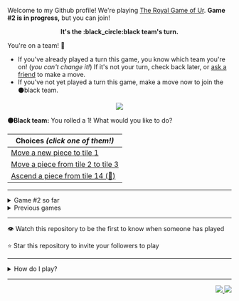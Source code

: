 Welcome to my Github profile!
We're playing
[The Royal Game of Ur](https://en.wikipedia.org/wiki/Royal_Game_of_Ur).
**Game #2 is in progress,** but you can join!

<p align="center">
  <b>It's the
  :black_circle:black
  team's turn.</b>
</p>

You're on a team! :wave:

* If you've already played a turn this game, you know which team you're on!
(_you can't change it!_)
If it's not your turn, check back later, or
[ask a friend](https://twitter.com/share?text=I'm+playing+The+Royal+Game+of+Ur+on+a+GitHub+profile.+Take+your+turn+at+https://github.com/rossjrw/rossjrw+%23RoyalGameOfUr+%23github)
to make a move.
* If you've not yet played a turn this game, make a move now to join the
:black_circle:black
team.

<p align="center"><img src="https://raw.githubusercontent.com/rossjrw/ur/play/games/current/board.387.svg"></p>

  **:black_circle:Black team:**
  You rolled a 1!
What would you like to do?

| Choices *(click one of them!)* |
| --- |
  | [Move a new piece to tile 1    ](https://github.com/rossjrw/rossjrw/issues/new?title=ur-move-1%400-0&amp;body=Press+Submit%21+You+don%27t+need+to+edit+this+text+or+do+anything+else.%0D%0A%0D%0ABe+aware+that+your+move+can+take+a+minute+or+two+to+process.) |
  | [Move a piece from tile 2 to tile 3    ](https://github.com/rossjrw/rossjrw/issues/new?title=ur-move-1%402-0&amp;body=Press+Submit%21+You+don%27t+need+to+edit+this+text+or+do+anything+else.%0D%0A%0D%0ABe+aware+that+your+move+can+take+a+minute+or+two+to+process.) |
  | [Ascend a piece from tile 14    (:rocket:) ](https://github.com/rossjrw/rossjrw/issues/new?title=ur-move-1%4014-0&amp;body=Press+Submit%21+You+don%27t+need+to+edit+this+text+or+do+anything+else.%0D%0A%0D%0ABe+aware+that+your+move+can+take+a+minute+or+two+to+process.) |

-----

<details><summary>Game #2 so far</summary>

## Who's on each team?

<table>
    <thead>
      <tr><th colspan=2>Players in this game</th></tr>
    </thead>
    <tbody>
      <tr>
        <td align="right"><b>Black team</b> :black_circle:</td>
        <td>:white_circle: <b> White team</b></td>
      </tr>
      <tr align="center">
        <td><b><a href="https://github.com/shpatrickguo">@shpatrickguo</a></b> (20)<br><b><a href="https://github.com/rossjrw">@rossjrw</a></b> (12)<br><b><a href="https://github.com/bejoistic">@bejoistic</a></b> (4)<br><b><a href="https://github.com/BaptisteMartinet">@BaptisteMartinet</a></b> (4)<br><b><a href="https://github.com/KhanShaheb34">@KhanShaheb34</a></b> (2)<br><b><a href="https://github.com/lukew3">@lukew3</a></b> (1)<br><b><a href="https://github.com/maximilianschmelzer">@maximilianschmelzer</a></b> (1)<br><b><a href="https://github.com/mblemberg">@mblemberg</a></b> (1)<br><b><a href="https://github.com/shaplykon">@shaplykon</a></b> (1)<br><b><a href="https://github.com/jtrent238">@jtrent238</a></b> (1)<br><b><a href="https://github.com/HeinKhantZaw">@HeinKhantZaw</a></b> (1)<br><b><a href="https://github.com/quantumporium">@quantumporium</a></b> (1)<br><b><a href="https://github.com/kristianrose">@kristianrose</a></b> (1)<br><b><a href="https://github.com/pedromlsreis">@pedromlsreis</a></b> (1)<br><b><a href="https://github.com/ammongit">@ammongit</a></b> (1)</td>
        <td><b><a href="https://github.com/1ethanhansen">@1ethanhansen</a></b> (46)<br><b><a href="https://github.com/IRHM">@IRHM</a></b> (1)<br><b><a href="https://github.com/Baptiste-Martinet">@Baptiste-Martinet</a></b> (1)<br><b><a href="https://github.com/Scan0r">@Scan0r</a></b> (1)<br><b><a href="https://github.com/sampreets3">@sampreets3</a></b> (1)<br><b><a href="https://github.com/racheloveyou">@racheloveyou</a></b> (1)<br><b><a href="https://github.com/HAUDRAUFHAUN">@HAUDRAUFHAUN</a></b> (1)</td>
      </tr>
    </tbody>
  </table>

## What's happened so far?

| Time | Turn | Event | Issue | Board |
| :---: | :---: | :--- | :---: | :---: |
  | 4th Dec 2020 16:40 | **0** | :white_circle: **[@1ethanhansen](https://github.com/1ethanhansen)** started a new game | [#270](https://github.com/rossjrw/rossjrw/issues/270) | [link](https://raw.githubusercontent.com/rossjrw/rossjrw/3053a47c0e6594cd8395007bb8c73615d1f6045c/games/current/board.270.svg) |
  | 4th Dec 2020 16:41 | **1** | :white_circle: **[@1ethanhansen](https://github.com/1ethanhansen)** moved a white piece onto the board to position 2    | [#271](https://github.com/rossjrw/rossjrw/issues/271) | [link](https://raw.githubusercontent.com/rossjrw/rossjrw/0c75bbcd05af6eff999befba8ee62e8ef8b4a12d/games/current/board.271.svg) |
  | 4th Dec 2020 17:10 | **2** | :black_circle: **[@bejoistic](https://github.com/bejoistic)** moved a black piece onto the board to position 2    | [#272](https://github.com/rossjrw/rossjrw/issues/272) | [link](https://raw.githubusercontent.com/rossjrw/rossjrw/206286cf466ef4022044b68cd05c0d237726f82a/games/current/board.272.svg) |
  | 4th Dec 2020 18:05 | **3** | :white_circle: **[@1ethanhansen](https://github.com/1ethanhansen)** moved a white piece onto the board to position 1    | [#273](https://github.com/rossjrw/rossjrw/issues/273) | [link](https://raw.githubusercontent.com/rossjrw/rossjrw/278ed5038c299f889804029b35efd72014e3a5eb/games/current/board.273.svg) |
  | 5th Dec 2020 00:25 | **4** | :black_circle: **[@rossjrw](https://github.com/rossjrw)** moved a black piece onto the board to position 3    | [#280](https://github.com/rossjrw/rossjrw/issues/280) | [link](https://raw.githubusercontent.com/rossjrw/rossjrw/ad7c8f7e3e8e03c628177fff51a45617e0d90044/games/current/board.280.svg) |
  | 5th Dec 2020 08:42 | **5** | :white_circle: **[@1ethanhansen](https://github.com/1ethanhansen)** moved a white piece from position 2 to position 3    | [#281](https://github.com/rossjrw/rossjrw/issues/281) | [link](https://raw.githubusercontent.com/rossjrw/rossjrw/daadc30e49be00b38cf81278a2ecb1073ec806d7/games/current/board.281.svg) |
  | 5th Dec 2020 11:39 | **6** | :black_circle: **[@KhanShaheb34](https://github.com/KhanShaheb34)** moved a black piece from position 2 to position 4  — claimed a rosette :rosette:  | [#282](https://github.com/rossjrw/rossjrw/issues/282) | [link](https://raw.githubusercontent.com/rossjrw/rossjrw/292d49ef61a09186854fa4ad16c8c0fe16ccd781/games/current/board.282.svg) |
  | 5th Dec 2020 11:41 | **7** | :black_circle: **[@KhanShaheb34](https://github.com/KhanShaheb34)** moved a black piece onto the board to position 1    | [#283](https://github.com/rossjrw/rossjrw/issues/283) | [link](https://raw.githubusercontent.com/rossjrw/rossjrw/ebb79274bc099b21635d1539b75730bac10ff7f1/games/current/board.283.svg) |
  | 5th Dec 2020 22:37 | **8** | :white_circle: **[@IRHM](https://github.com/IRHM)** moved a white piece onto the board to position 2    | [#284](https://github.com/rossjrw/rossjrw/issues/284) | [link](https://raw.githubusercontent.com/rossjrw/rossjrw/54d70ced309619b8c45c369dcfb9527a568b8664/games/current/board.284.svg) |
  | 6th Dec 2020 21:05 | **9** | :black_circle: **[@rossjrw](https://github.com/rossjrw)** moved a black piece from position 4 to position 8  — claimed a rosette :rosette:  | [#285](https://github.com/rossjrw/rossjrw/issues/285) | [link](https://raw.githubusercontent.com/rossjrw/rossjrw/2ff09875dcab436be0a4ec67435f548d292214df/games/current/board.285.svg) |
  | 6th Dec 2020 21:06 | **10** | :black_circle: **[@rossjrw](https://github.com/rossjrw)** moved a black piece from position 1 to position 4  — claimed a rosette :rosette:  | [#286](https://github.com/rossjrw/rossjrw/issues/286) | [link](https://raw.githubusercontent.com/rossjrw/rossjrw/d77c18f12449c838fb9c91678410c1eaab4a77a2/games/current/board.286.svg) |
  | 6th Dec 2020 21:06 | **11** | :black_circle: **[@rossjrw](https://github.com/rossjrw)** moved a black piece onto the board to position 2    | [#287](https://github.com/rossjrw/rossjrw/issues/287) | [link](https://raw.githubusercontent.com/rossjrw/rossjrw/be32ef1f1cfc61b6bb657278ae71fdadf09b07bf/games/current/board.287.svg) |
  | 6th Dec 2020 21:08 | **12** | :white_circle: **[@1ethanhansen](https://github.com/1ethanhansen)** moved a white piece from position 2 to position 4  — claimed a rosette :rosette:  | [#288](https://github.com/rossjrw/rossjrw/issues/288) | [link](https://raw.githubusercontent.com/rossjrw/rossjrw/b30861b3c7e1bc06c1b3037f0c316bc9ccfa91e6/games/current/board.288.svg) |
  | 6th Dec 2020 21:10 | **13** | :white_circle: **[@1ethanhansen](https://github.com/1ethanhansen)** moved a white piece from position 4 to position 9    | [#289](https://github.com/rossjrw/rossjrw/issues/289) | [link](https://raw.githubusercontent.com/rossjrw/rossjrw/e085b921ad1c17fbd4a5dc3ee4ed5b2c51895b5e/games/current/board.289.svg) |
  | 10th Dec 2020 21:46 | **14** | :black_circle: **[@lukew3](https://github.com/lukew3)** moved a black piece from position 3 to position 6    | [#290](https://github.com/rossjrw/rossjrw/issues/290) | [link](https://raw.githubusercontent.com/rossjrw/rossjrw/3f9d4bc6ab813ef829e9aff7b384f9215f8467fe/games/current/board.290.svg) |
  | 10th Dec 2020 21:48 | **15** | :white_circle: **[@1ethanhansen](https://github.com/1ethanhansen)** moved a white piece from position 9 to position 11    | [#291](https://github.com/rossjrw/rossjrw/issues/291) | [link](https://raw.githubusercontent.com/rossjrw/rossjrw/8dc1d83cc961ea81612a43c25ff7a38ad48adf81/games/current/board.291.svg) |
  | 11th Dec 2020 10:15 | **16** | :black_circle: **[@maximilianschmelzer](https://github.com/maximilianschmelzer)** moved a black piece from position 8 to position 10    | [#292](https://github.com/rossjrw/rossjrw/issues/292) | [link](https://raw.githubusercontent.com/rossjrw/rossjrw/bff6a5044be6a6980ae36bd3da87b2fe24c255f3/games/current/board.292.svg) |
  | 11th Dec 2020 16:37 | **17** | :white_circle: **[@1ethanhansen](https://github.com/1ethanhansen)** moved a white piece from position 3 to position 4  — claimed a rosette :rosette:  | [#293](https://github.com/rossjrw/rossjrw/issues/293) | [link](https://raw.githubusercontent.com/rossjrw/rossjrw/823d1abe9eb191553f45aade24fa52f3ead27c38/games/current/board.293.svg) |
  | 11th Dec 2020 16:38 | **18** | :white_circle: **[@1ethanhansen](https://github.com/1ethanhansen)** moved a white piece from position 11 to position 14  — claimed a rosette :rosette:  | [#294](https://github.com/rossjrw/rossjrw/issues/294) | [link](https://raw.githubusercontent.com/rossjrw/rossjrw/7d0b1f831d4c0f77515b6cb122923b7a81456449/games/current/board.294.svg) |
  | 11th Dec 2020 16:39 | **19** | :white_circle: **[@1ethanhansen](https://github.com/1ethanhansen)** moved a white piece from position 4 to position 7    | [#295](https://github.com/rossjrw/rossjrw/issues/295) | [link](https://raw.githubusercontent.com/rossjrw/rossjrw/3fe691a88b9aaf65c4532929803293c718fde1d9/games/current/board.295.svg) |
  | 12th Dec 2020 21:09 | **20** | :black_circle: **[@rossjrw](https://github.com/rossjrw)** moved a black piece from position 6 to position 8  — claimed a rosette :rosette:  | [#296](https://github.com/rossjrw/rossjrw/issues/296) | [link](https://raw.githubusercontent.com/rossjrw/rossjrw/e401c764be86d58bfc168f4a386c6cf802e123cc/games/current/board.296.svg) |
  | 12th Dec 2020 21:09 | **21** | :black_circle: **[@rossjrw](https://github.com/rossjrw)** moved a black piece from position 10 to position 12    | [#297](https://github.com/rossjrw/rossjrw/issues/297) | [link](https://raw.githubusercontent.com/rossjrw/rossjrw/fe410bd85e05097d79bc3e4545e269df09eff706/games/current/board.297.svg) |
  | 12th Dec 2020 23:55 | **22** | :white_circle: **[@1ethanhansen](https://github.com/1ethanhansen)** moved a white piece from position 7 to position 9    | [#298](https://github.com/rossjrw/rossjrw/issues/298) | [link](https://raw.githubusercontent.com/rossjrw/rossjrw/2bd88bf26ddf9662cd886226df1ee940ac83e1fc/games/current/board.298.svg) |
  | 13th Dec 2020 05:52 | **23** | :black_circle: **[@mblemberg](https://github.com/mblemberg)** moved a black piece from position 12 to position 14  — claimed a rosette :rosette:  | [#299](https://github.com/rossjrw/rossjrw/issues/299) | [link](https://raw.githubusercontent.com/rossjrw/rossjrw/207f76427e569611dea0734effb34fb07319a0d3/games/current/board.299.svg) |
  | 15th Dec 2020 16:23 | **24** | :black_circle: **[@shaplykon](https://github.com/shaplykon)** moved a black piece onto the board to position 3    | [#300](https://github.com/rossjrw/rossjrw/issues/300) | [link](https://raw.githubusercontent.com/rossjrw/rossjrw/9b31b60b2096e7941d4c46c23861f526eb114260/games/current/board.300.svg) |
  | 15th Dec 2020 16:35 | **25** | :white_circle: **[@1ethanhansen](https://github.com/1ethanhansen)** moved a white piece from position 9 to position 11    | [#301](https://github.com/rossjrw/rossjrw/issues/301) | [link](https://raw.githubusercontent.com/rossjrw/rossjrw/2d53c800cf3ae91999cc733da9be92056afd7729/games/current/board.301.svg) |
  | 16th Dec 2020 10:27 | **26** | :black_circle: **[@rossjrw](https://github.com/rossjrw)** moved a black piece from position 8 to position 9    | [#302](https://github.com/rossjrw/rossjrw/issues/302) | [link](https://raw.githubusercontent.com/rossjrw/rossjrw/68e6070ca51fe8d292fde75a664ff7fdf0bf2afb/games/current/board.302.svg) |
  | 16th Dec 2020 16:44 | **27** | :white_circle: **[@1ethanhansen](https://github.com/1ethanhansen)** moved a white piece from position 11 to position 13    | [#303](https://github.com/rossjrw/rossjrw/issues/303) | [link](https://raw.githubusercontent.com/rossjrw/rossjrw/297d62bc5a928f1282a250abc7d2fe27c0bd61e8/games/current/board.303.svg) |
  | 19th Dec 2020 01:53 | **28** | :black_circle: **[@jtrent238](https://github.com/jtrent238)** moved a black piece onto the board to position 1    | [#304](https://github.com/rossjrw/rossjrw/issues/304) | [link](https://raw.githubusercontent.com/rossjrw/rossjrw/764ba69ca3f0a07e415f36d814a6d52a7d694e3e/games/current/board.304.svg) |
  | 19th Dec 2020 02:24 | **29** | :white_circle: **[@1ethanhansen](https://github.com/1ethanhansen)** ascended a white piece from position 14 :rocket:    | [#305](https://github.com/rossjrw/rossjrw/issues/305) | [link](https://raw.githubusercontent.com/rossjrw/rossjrw/3604e4af9e4962c16d621ce2612c4ef7116c7fc9/games/current/board.305.svg) |
  | 19th Dec 2020 11:44 | **30** | :black_circle: **[@HeinKhantZaw](https://github.com/HeinKhantZaw)** moved a black piece from position 4 to position 5    | [#306](https://github.com/rossjrw/rossjrw/issues/306) | [link](https://raw.githubusercontent.com/rossjrw/rossjrw/1c0ee46451ae0a1d7a26f50ce415c488c760e753/games/current/board.306.svg) |
  | 20th Dec 2020 02:30 | **31** | :white_circle: **[@1ethanhansen](https://github.com/1ethanhansen)** moved a white piece from position 1 to position 4  — claimed a rosette :rosette:  | [#310](https://github.com/rossjrw/rossjrw/issues/310) | [link](https://raw.githubusercontent.com/rossjrw/rossjrw/65741ccc7bef535f9dae3ce1726cf250fa92e958/games/current/board.310.svg) |
  | 20th Dec 2020 02:32 | **32** | :white_circle: **[@1ethanhansen](https://github.com/1ethanhansen)** moved a white piece from position 4 to position 7    | [#311](https://github.com/rossjrw/rossjrw/issues/311) | [link](https://raw.githubusercontent.com/rossjrw/rossjrw/6dcf970993e1e66c08fa6cec2b6de773048dfe04/games/current/board.311.svg) |
  | 20th Dec 2020 06:20 | **33** | :black_circle: **[@shpatrickguo](https://github.com/shpatrickguo)** moved a black piece from position 1 to position 4  — claimed a rosette :rosette:  | [#312](https://github.com/rossjrw/rossjrw/issues/312) | [link](https://raw.githubusercontent.com/rossjrw/rossjrw/9dbf33253cccf795237cf9e48a9c9d66029ba817/games/current/board.312.svg) |
  | 21st Dec 2020 02:40 | **34** | :black_circle: **[@shpatrickguo](https://github.com/shpatrickguo)** moved a black piece from position 4 to position 7 — captured a white piece :crossed_swords:   | [#313](https://github.com/rossjrw/rossjrw/issues/313) | [link](https://raw.githubusercontent.com/rossjrw/rossjrw/be8bb59da0cbf5bf7efeaa0a703a50840c47614a/games/current/board.313.svg) |
  | 21st Dec 2020 02:50 | **35** | :white_circle: **[@1ethanhansen](https://github.com/1ethanhansen)** moved a white piece onto the board to position 1    | [#314](https://github.com/rossjrw/rossjrw/issues/314) | [link](https://raw.githubusercontent.com/rossjrw/rossjrw/86bc97c49e2824adba9b665b3187101fb6a06614/games/current/board.314.svg) |
  | 21st Dec 2020 17:14 | **36** | :black_circle: **[@quantumporium](https://github.com/quantumporium)** moved a black piece from position 2 to position 4  — claimed a rosette :rosette:  | [#315](https://github.com/rossjrw/rossjrw/issues/315) | [link](https://raw.githubusercontent.com/rossjrw/rossjrw/6cf7dfbb5b9a96211ce4c32bf23b3ae7868e0fb4/games/current/board.315.svg) |
  | 21st Dec 2020 18:21 | **37** | :black_circle: **[@shpatrickguo](https://github.com/shpatrickguo)** moved a black piece from position 5 to position 8  — claimed a rosette :rosette:  | [#316](https://github.com/rossjrw/rossjrw/issues/316) | [link](https://raw.githubusercontent.com/rossjrw/rossjrw/39a2f86c04d12ddb8a6f8233d1cda3374d8f22dd/games/current/board.316.svg) |
  | 22nd Dec 2020 02:47 | **38** | :black_circle: **[@shpatrickguo](https://github.com/shpatrickguo)** moved a black piece from position 9 to position 12    | [#317](https://github.com/rossjrw/rossjrw/issues/317) | [link](https://raw.githubusercontent.com/rossjrw/rossjrw/01013e71140862491b7551e39129e35b6144235b/games/current/board.317.svg) |
  | 23rd Dec 2020 01:06 | **39** | :white_circle: **[@1ethanhansen](https://github.com/1ethanhansen)** moved a white piece from position 1 to position 3    | [#318](https://github.com/rossjrw/rossjrw/issues/318) | [link](https://raw.githubusercontent.com/rossjrw/rossjrw/fccea7e62b03e07b4a349e959bdee40752f51bfc/games/current/board.318.svg) |
  | 23rd Dec 2020 01:31 | **40** | :black_circle: **[@shpatrickguo](https://github.com/shpatrickguo)** ascended a black piece from position 14 :rocket:    | [#319](https://github.com/rossjrw/rossjrw/issues/319) | [link](https://raw.githubusercontent.com/rossjrw/rossjrw/2e76a25246e0324db4b3cef9e304fe4eeb188c40/games/current/board.319.svg) |
  | 23rd Dec 2020 01:46 | **41** | :white_circle: **[@1ethanhansen](https://github.com/1ethanhansen)** moved a white piece onto the board to position 2    | [#320](https://github.com/rossjrw/rossjrw/issues/320) | [link](https://raw.githubusercontent.com/rossjrw/rossjrw/ee53b7e89150fa845366635fc68791386a5e47f2/games/current/board.320.svg) |
  | 23rd Dec 2020 01:54 | **42** | :black_circle: **[@shpatrickguo](https://github.com/shpatrickguo)** ascended a black piece from position 12 :rocket:    | [#321](https://github.com/rossjrw/rossjrw/issues/321) |  |
  | 23rd Dec 2020 02:01 | **43** | :white_circle: **[@1ethanhansen](https://github.com/1ethanhansen)** moved a white piece onto the board to position 4  — claimed a rosette :rosette:  | [#322](https://github.com/rossjrw/rossjrw/issues/322) | [link](https://raw.githubusercontent.com/rossjrw/rossjrw/34006269248188877ac170c28128079eae77f44e/games/current/board.322.svg) |
  | 23rd Dec 2020 02:01 | **44** | :white_circle:  The white team rolled a 0 and their turn was automatically passed | [#322](https://github.com/rossjrw/rossjrw/issues/322) | [link](https://raw.githubusercontent.com/rossjrw/rossjrw/b8070036aac00c969901a3770558d7fe6742bf47/games/current/board.322.svg) |
  | 23rd Dec 2020 22:53 | **45** | :black_circle: **[@shpatrickguo](https://github.com/shpatrickguo)** moved a black piece from position 8 to position 11    | [#323](https://github.com/rossjrw/rossjrw/issues/323) | [link](https://raw.githubusercontent.com/rossjrw/rossjrw/d53fef8d6638e9b0866299e6aff7ef3208846425/games/current/board.323.svg) |
  | 23rd Dec 2020 23:13 | **46** | :white_circle: **[@1ethanhansen](https://github.com/1ethanhansen)** moved a white piece from position 4 to position 7 — captured a black piece :crossed_swords:   | [#324](https://github.com/rossjrw/rossjrw/issues/324) | [link](https://raw.githubusercontent.com/rossjrw/rossjrw/0be05ee4b6092afe5fafe72b603c98de1645120e/games/current/board.324.svg) |
  | 24th Dec 2020 05:42 | **47** | :black_circle: **[@shpatrickguo](https://github.com/shpatrickguo)** moved a black piece from position 11 to position 13    | [#325](https://github.com/rossjrw/rossjrw/issues/325) | [link](https://raw.githubusercontent.com/rossjrw/rossjrw/24e92a22cb97e2fc1a7315236e5255c6f5289baf/games/current/board.325.svg) |
  | 24th Dec 2020 05:48 | **48** | :white_circle: **[@1ethanhansen](https://github.com/1ethanhansen)** moved a white piece from position 3 to position 6    | [#326](https://github.com/rossjrw/rossjrw/issues/326) | [link](https://raw.githubusercontent.com/rossjrw/rossjrw/6acacf7025a4190b3d5704e2f8486b973e54660b/games/current/board.326.svg) |
  | 24th Dec 2020 10:34 | **49** | :black_circle: **[@kristianrose](https://github.com/kristianrose)** moved a black piece from position 3 to position 6 — captured a white piece :crossed_swords:   | [#327](https://github.com/rossjrw/rossjrw/issues/327) | [link](https://raw.githubusercontent.com/rossjrw/rossjrw/3d17b2e87da20ec74aef464d7688548a855b7841/games/current/board.327.svg) |
  | 24th Dec 2020 14:26 | **50** | :white_circle: **[@Baptiste-Martinet](https://github.com/Baptiste-Martinet)** moved a white piece onto the board to position 3    | [#331](https://github.com/rossjrw/rossjrw/issues/331) | [link](https://raw.githubusercontent.com/rossjrw/rossjrw/ec874ddd05d6604508ad3885c16eddd8da931b63/games/current/board.331.svg) |
  | 24th Dec 2020 18:47 | **51** | :black_circle: **[@rossjrw](https://github.com/rossjrw)** moved a black piece from position 6 to position 8  — claimed a rosette :rosette:  | [#334](https://github.com/rossjrw/rossjrw/issues/334) | [link](https://raw.githubusercontent.com/rossjrw/rossjrw/df638e594b2d5f1e24cbc2303ae98d9447525cf2/games/current/board.334.svg) |
  | 24th Dec 2020 18:49 | **52** | :black_circle: **[@rossjrw](https://github.com/rossjrw)** moved a black piece onto the board to position 3    | [#335](https://github.com/rossjrw/rossjrw/issues/335) | [link](https://raw.githubusercontent.com/rossjrw/rossjrw/432c0c6f8df71aacbf70220970cc2ab2c220917f/games/current/board.335.svg) |
  | 24th Dec 2020 18:52 | **53** | :white_circle: **[@1ethanhansen](https://github.com/1ethanhansen)** moved a white piece from position 13 to position 14  — claimed a rosette :rosette:  | [#336](https://github.com/rossjrw/rossjrw/issues/336) | [link](https://raw.githubusercontent.com/rossjrw/rossjrw/748d3e1d2c1d506ab1b209059d75c77ee9d00a1f/games/current/board.336.svg) |
  | 24th Dec 2020 18:53 | **54** | :white_circle: **[@1ethanhansen](https://github.com/1ethanhansen)** moved a white piece from position 7 to position 10    | [#337](https://github.com/rossjrw/rossjrw/issues/337) | [link](https://raw.githubusercontent.com/rossjrw/rossjrw/e8dc57454d16f232288192765a40bf79c8a59647/games/current/board.337.svg) |
  | 24th Dec 2020 18:59 | **55** | :black_circle: **[@rossjrw](https://github.com/rossjrw)** moved a black piece from position 8 to position 10 — captured a white piece :crossed_swords:   | [#338](https://github.com/rossjrw/rossjrw/issues/338) | [link](https://raw.githubusercontent.com/rossjrw/rossjrw/a8bb1814d3ea4865e3002c2cdfd9fbceb97d7ef9/games/current/board.338.svg) |
  | 24th Dec 2020 19:00 | **56** | :white_circle: **[@1ethanhansen](https://github.com/1ethanhansen)** moved a white piece onto the board to position 1    | [#339](https://github.com/rossjrw/rossjrw/issues/339) | [link](https://raw.githubusercontent.com/rossjrw/rossjrw/e9472732e5bd295d321469e1fdf0c3b3b1d626fc/games/current/board.339.svg) |
  | 25th Dec 2020 03:42 | **57** | :black_circle: **[@shpatrickguo](https://github.com/shpatrickguo)** moved a black piece from position 4 to position 7    | [#340](https://github.com/rossjrw/rossjrw/issues/340) |  |
  | 25th Dec 2020 20:50 | **58** | :white_circle: **[@Scan0r](https://github.com/Scan0r)** moved a white piece from position 1 to position 4  — claimed a rosette :rosette:  | [#341](https://github.com/rossjrw/rossjrw/issues/341) | [link](https://raw.githubusercontent.com/rossjrw/rossjrw/4cf5be4b90db66068fa87cd8e71750043ccb06b7/games/current/board.341.svg) |
  | 25th Dec 2020 20:50 | **59** | :white_circle:  The white team rolled a null and their turn was automatically passed | [#341](https://github.com/rossjrw/rossjrw/issues/341) | [link](https://raw.githubusercontent.com/rossjrw/rossjrw/814d25e48a4a7d09bad9de54dafb4ce2164cd99a/games/current/board.341.svg) |
  | 25th Dec 2020 22:08 | **60** | :black_circle: **[@shpatrickguo](https://github.com/shpatrickguo)** moved a black piece from position 3 to position 6    | [#342](https://github.com/rossjrw/rossjrw/issues/342) | [link](https://raw.githubusercontent.com/rossjrw/rossjrw/aa0698102588ccafc24aeaad604f6f68e1ddf218/games/current/board.342.svg) |
  | 27th Dec 2020 10:49 | **61** | :white_circle: **[@sampreets3](https://github.com/sampreets3)** moved a white piece from position 4 to position 6 — captured a black piece :crossed_swords:   | [#343](https://github.com/rossjrw/rossjrw/issues/343) | [link](https://raw.githubusercontent.com/rossjrw/rossjrw/dfcb597e09114ddc0f2332d28e4f89876dec33f4/games/current/board.343.svg) |
  | 27th Dec 2020 11:42 | **62** | :black_circle: **[@bejoistic](https://github.com/bejoistic)** ascended a black piece from position 13 :rocket:    | [#344](https://github.com/rossjrw/rossjrw/issues/344) | [link](https://raw.githubusercontent.com/rossjrw/rossjrw/d1ccd8a08a32d35535e38f506f602e2deb39c615/games/current/board.344.svg) |
  | 27th Dec 2020 11:44 | **63** | :white_circle: **[@racheloveyou](https://github.com/racheloveyou)** moved a white piece from position 6 to position 9    | [#345](https://github.com/rossjrw/rossjrw/issues/345) | [link](https://raw.githubusercontent.com/rossjrw/rossjrw/25e637db415f64b70ddfbd09ba8bc7273ad99708/games/current/board.345.svg) |
  | 27th Dec 2020 11:47 | **64** | :black_circle: **[@bejoistic](https://github.com/bejoistic)** moved a black piece from position 7 to position 9 — captured a white piece :crossed_swords:   | [#346](https://github.com/rossjrw/rossjrw/issues/346) | [link](https://raw.githubusercontent.com/rossjrw/rossjrw/399f8276d4386d4b4e4fcd7cfe7970112df8670f/games/current/board.346.svg) |
  | 27th Dec 2020 17:28 | **65** | :white_circle: **[@1ethanhansen](https://github.com/1ethanhansen)** moved a white piece from position 3 to position 6    | [#347](https://github.com/rossjrw/rossjrw/issues/347) | [link](https://raw.githubusercontent.com/rossjrw/rossjrw/6e2710126e5df77979fa9ba6cc4fff4389fa90df/games/current/board.347.svg) |
  | 27th Dec 2020 23:29 | **66** | :black_circle: **[@shpatrickguo](https://github.com/shpatrickguo)** moved a black piece from position 10 to position 12    | [#348](https://github.com/rossjrw/rossjrw/issues/348) | [link](https://raw.githubusercontent.com/rossjrw/rossjrw/0ed9835055d53cd85ee8371bf969a6e9aeb2631e/games/current/board.348.svg) |
  | 28th Dec 2020 02:43 | **67** | :white_circle: **[@1ethanhansen](https://github.com/1ethanhansen)** moved a white piece onto the board to position 1    | [#349](https://github.com/rossjrw/rossjrw/issues/349) | [link](https://raw.githubusercontent.com/rossjrw/rossjrw/08a18dbbebef6eff5c539df82071d7f57ec4b01a/games/current/board.349.svg) |
  | 28th Dec 2020 02:59 | **68** | :black_circle: **[@shpatrickguo](https://github.com/shpatrickguo)** ascended a black piece from position 12 :rocket:    | [#350](https://github.com/rossjrw/rossjrw/issues/350) | [link](https://raw.githubusercontent.com/rossjrw/rossjrw/cb129bc92e58f9525a519137b762270233864a1b/games/current/board.350.svg) |
  | 28th Dec 2020 03:14 | **69** | :white_circle: **[@1ethanhansen](https://github.com/1ethanhansen)** moved a white piece from position 6 to position 9 — captured a black piece :crossed_swords:   | [#351](https://github.com/rossjrw/rossjrw/issues/351) | [link](https://raw.githubusercontent.com/rossjrw/rossjrw/a8d2a8aa9390457159608e61d5a364f90a8c37c4/games/current/board.351.svg) |
  | 28th Dec 2020 05:32 | **70** | :black_circle: **[@rossjrw](https://github.com/rossjrw)** moved a black piece onto the board to position 2    | [#352](https://github.com/rossjrw/rossjrw/issues/352) | [link](https://raw.githubusercontent.com/rossjrw/rossjrw/6f8a655188e7a784bdbde91dd67352686d85969b/games/current/board.352.svg) |
  | 28th Dec 2020 05:57 | **71** | :white_circle: **[@1ethanhansen](https://github.com/1ethanhansen)** moved a white piece onto the board to position 4  — claimed a rosette :rosette:  | [#353](https://github.com/rossjrw/rossjrw/issues/353) | [link](https://raw.githubusercontent.com/rossjrw/rossjrw/606f07d7d56ac876f0e5367fbc1855f66cb634a4/games/current/board.353.svg) |
  | 28th Dec 2020 05:58 | **72** | :white_circle: **[@1ethanhansen](https://github.com/1ethanhansen)** moved a white piece from position 9 to position 12    | [#354](https://github.com/rossjrw/rossjrw/issues/354) | [link](https://raw.githubusercontent.com/rossjrw/rossjrw/9cccd85b31f750d4045e6df80d4004be1b825a3a/games/current/board.354.svg) |
  | 29th Dec 2020 00:05 | **73** | :black_circle: **[@shpatrickguo](https://github.com/shpatrickguo)** moved a black piece from position 2 to position 4  — claimed a rosette :rosette:  | [#355](https://github.com/rossjrw/rossjrw/issues/355) | [link](https://raw.githubusercontent.com/rossjrw/rossjrw/7970f62a2de57b2cede34be758d985e350e32426/games/current/board.355.svg) |
  | 29th Dec 2020 14:31 | **74** | :black_circle: **[@bejoistic](https://github.com/bejoistic)** moved a black piece onto the board to position 2    | [#356](https://github.com/rossjrw/rossjrw/issues/356) |  |
  | 29th Dec 2020 18:07 | **75** | :white_circle: **[@HAUDRAUFHAUN](https://github.com/HAUDRAUFHAUN)** ascended a white piece from position 12 :rocket:    | [#357](https://github.com/rossjrw/rossjrw/issues/357) | [link](https://raw.githubusercontent.com/rossjrw/rossjrw/03f32a1a5e9babff3dbdb1498160f22f8b99e280/games/current/board.357.svg) |
  | 29th Dec 2020 18:07 | **76** | :black_circle:  The black team rolled a 0 and their turn was automatically passed | [#357](https://github.com/rossjrw/rossjrw/issues/357) | [link](https://raw.githubusercontent.com/rossjrw/rossjrw/138bda79d117a579405910d38e8f3d8adc66bee5/games/current/board.357.svg) |
  | 29th Dec 2020 20:26 | **77** | :white_circle: **[@1ethanhansen](https://github.com/1ethanhansen)** moved a white piece from position 2 to position 3    | [#358](https://github.com/rossjrw/rossjrw/issues/358) | [link](https://raw.githubusercontent.com/rossjrw/rossjrw/53fca11cefcdb18d0f941655c9333d28a67ee2b6/games/current/board.358.svg) |
  | 30th Dec 2020 13:46 | **78** | :black_circle: **[@BaptisteMartinet](https://github.com/BaptisteMartinet)** moved a black piece onto the board to position 3    | [#359](https://github.com/rossjrw/rossjrw/issues/359) | [link](https://raw.githubusercontent.com/rossjrw/rossjrw/f48859eb821314808662802503aaa4cd81cc41b9/games/current/board.359.svg) |
  | 30th Dec 2020 17:56 | **79** | :white_circle: **[@1ethanhansen](https://github.com/1ethanhansen)** moved a white piece from position 4 to position 7    | [#360](https://github.com/rossjrw/rossjrw/issues/360) | [link](https://raw.githubusercontent.com/rossjrw/rossjrw/914b00706a6874096346063d00af7562b9af24fd/games/current/board.360.svg) |
  | 30th Dec 2020 19:45 | **80** | :black_circle: **[@shpatrickguo](https://github.com/shpatrickguo)** moved a black piece from position 4 to position 5    | [#361](https://github.com/rossjrw/rossjrw/issues/361) | [link](https://raw.githubusercontent.com/rossjrw/rossjrw/d9e06b97d95fc8d4cdb20f159342595f6075defd/games/current/board.361.svg) |
  | 30th Dec 2020 20:25 | **81** | :white_circle: **[@1ethanhansen](https://github.com/1ethanhansen)** moved a white piece from position 3 to position 5 — captured a black piece :crossed_swords:   | [#362](https://github.com/rossjrw/rossjrw/issues/362) |  |
  | 31st Dec 2020 18:38 | **82** | :black_circle: **[@shpatrickguo](https://github.com/shpatrickguo)** moved a black piece from position 3 to position 4  — claimed a rosette :rosette:  | [#363](https://github.com/rossjrw/rossjrw/issues/363) | [link](https://raw.githubusercontent.com/rossjrw/rossjrw/d39f96cb35b30a1354a6ce9dd5e141b26fd0daea/games/current/board.363.svg) |
  | 31st Dec 2020 18:38 | **83** | :black_circle:  The black team rolled a 0 and their turn was automatically passed | [#363](https://github.com/rossjrw/rossjrw/issues/363) | [link](https://raw.githubusercontent.com/rossjrw/rossjrw/ad1fdabb429eb48da39c1cd82498e5850f06cd90/games/current/board.363.svg) |
  | 31st Dec 2020 19:38 | **84** | :white_circle: **[@1ethanhansen](https://github.com/1ethanhansen)** moved a white piece from position 7 to position 9    | [#364](https://github.com/rossjrw/rossjrw/issues/364) | [link](https://raw.githubusercontent.com/rossjrw/rossjrw/9f758d266c2dff846120f62fb71e8191c35c3e82/games/current/board.364.svg) |
  | 31st Dec 2020 22:51 | **85** | :black_circle: **[@shpatrickguo](https://github.com/shpatrickguo)** moved a black piece from position 2 to position 5 — captured a white piece :crossed_swords:   | [#365](https://github.com/rossjrw/rossjrw/issues/365) | [link](https://raw.githubusercontent.com/rossjrw/rossjrw/97501a13a7663b0123e62d7c308d96120dddcf0b/games/current/board.365.svg) |
  | 31st Dec 2020 23:46 | **86** | :white_circle: **[@1ethanhansen](https://github.com/1ethanhansen)** moved a white piece from position 9 to position 11    | [#366](https://github.com/rossjrw/rossjrw/issues/366) |  |
  | 2nd Jan 2021 16:27 | **87** | :black_circle: **[@BaptisteMartinet](https://github.com/BaptisteMartinet)** moved a black piece from position 5 to position 8  — claimed a rosette :rosette:  | [#367](https://github.com/rossjrw/rossjrw/issues/367) | [link](https://raw.githubusercontent.com/rossjrw/rossjrw/78357235e4ec93b9d035123fa11810ee32d3929f/games/current/board.367.svg) |
  | 2nd Jan 2021 16:27 | **88** | :black_circle:  The black team rolled a 0 and their turn was automatically passed | [#367](https://github.com/rossjrw/rossjrw/issues/367) | [link](https://raw.githubusercontent.com/rossjrw/rossjrw/7bbd19c0acec595d6b92d75009fd914629bfae11/games/current/board.367.svg) |
  | 2nd Jan 2021 19:33 | **89** | :white_circle: **[@1ethanhansen](https://github.com/1ethanhansen)** moved a white piece from position 11 to position 13    | [#368](https://github.com/rossjrw/rossjrw/issues/368) | [link](https://raw.githubusercontent.com/rossjrw/rossjrw/a3eb004b386a011c792fc6ebb4f7870436accb0a/games/current/board.368.svg) |
  | 2nd Jan 2021 20:10 | **90** | :black_circle: **[@BaptisteMartinet](https://github.com/BaptisteMartinet)** moved a black piece from position 4 to position 6    | [#369](https://github.com/rossjrw/rossjrw/issues/369) | [link](https://raw.githubusercontent.com/rossjrw/rossjrw/7b6b3aed3cd7f79f35f6a8d346c2876aaf03f8f6/games/current/board.369.svg) |
  | 2nd Jan 2021 20:13 | **91** | :white_circle: **[@1ethanhansen](https://github.com/1ethanhansen)** moved a white piece from position 1 to position 3    | [#370](https://github.com/rossjrw/rossjrw/issues/370) | [link](https://raw.githubusercontent.com/rossjrw/rossjrw/de90521ac8f603073937a883a8a691379ae4d8aa/games/current/board.370.svg) |
  | 3rd Jan 2021 03:51 | **92** | :black_circle: **[@shpatrickguo](https://github.com/shpatrickguo)** moved a black piece from position 8 to position 10    | [#371](https://github.com/rossjrw/rossjrw/issues/371) | [link](https://raw.githubusercontent.com/rossjrw/rossjrw/d69ce456caab4984c87021c8f4fa51f91c92c23a/games/current/board.371.svg) |
  | 3rd Jan 2021 04:02 | **93** | :white_circle: **[@1ethanhansen](https://github.com/1ethanhansen)** moved a white piece from position 3 to position 6 — captured a black piece :crossed_swords:   | [#372](https://github.com/rossjrw/rossjrw/issues/372) | [link](https://raw.githubusercontent.com/rossjrw/rossjrw/b7e36d151b90965b7889d7a74f51e4b76ba0a31c/games/current/board.372.svg) |
  | 3rd Jan 2021 11:26 | **94** | :black_circle: **[@BaptisteMartinet](https://github.com/BaptisteMartinet)** moved a black piece from position 10 to position 11    | [#373](https://github.com/rossjrw/rossjrw/issues/373) |  |
  | 3rd Jan 2021 18:13 | **95** | :white_circle: **[@1ethanhansen](https://github.com/1ethanhansen)** moved a white piece from position 6 to position 8  — claimed a rosette :rosette:  | [#374](https://github.com/rossjrw/rossjrw/issues/374) | [link](https://raw.githubusercontent.com/rossjrw/rossjrw/8128b92680321848cf3e2390aac44e66c1cde2d9/games/current/board.374.svg) |
  | 3rd Jan 2021 18:13 | **96** | :white_circle:  The white team rolled a 0 and their turn was automatically passed | [#374](https://github.com/rossjrw/rossjrw/issues/374) | [link](https://raw.githubusercontent.com/rossjrw/rossjrw/a56faf83e1a1625402206ddd0f9747bdafd50b56/games/current/board.374.svg) |
  | 3rd Jan 2021 22:15 | **97** | :black_circle: **[@shpatrickguo](https://github.com/shpatrickguo)** moved a black piece from position 11 to position 13    | [#375](https://github.com/rossjrw/rossjrw/issues/375) | [link](https://raw.githubusercontent.com/rossjrw/rossjrw/a2ab7c3f4531f9165bf6f1f31ce7de46506b787f/games/current/board.375.svg) |
  | 3rd Jan 2021 22:47 | **98** | :white_circle: **[@1ethanhansen](https://github.com/1ethanhansen)** moved a white piece onto the board to position 3    | [#376](https://github.com/rossjrw/rossjrw/issues/376) | [link](https://raw.githubusercontent.com/rossjrw/rossjrw/87372e5808404140fac85724d2512dc6fd4fae9d/games/current/board.376.svg) |
  | 4th Jan 2021 03:39 | **99** | :black_circle: **[@rossjrw](https://github.com/rossjrw)** moved a black piece onto the board to position 2    | [#377](https://github.com/rossjrw/rossjrw/issues/377) | [link](https://raw.githubusercontent.com/rossjrw/rossjrw/7d313444fb2afc8bbff2197d84d5c0c6e722ae5b/games/current/board.377.svg) |
  | 4th Jan 2021 04:42 | **100** | :white_circle: **[@1ethanhansen](https://github.com/1ethanhansen)** moved a white piece onto the board to position 4  — claimed a rosette :rosette:  | [#378](https://github.com/rossjrw/rossjrw/issues/378) |  |
  | 4th Jan 2021 04:48 | **101** | :white_circle: **[@1ethanhansen](https://github.com/1ethanhansen)** ascended a white piece from position 13 :rocket:    | [#379](https://github.com/rossjrw/rossjrw/issues/379) | [link](https://raw.githubusercontent.com/rossjrw/rossjrw/5c8c1e7240cf06f8a8763ae4a0736642cb5516e9/games/current/board.379.svg) |
  | 4th Jan 2021 04:48 | **102** | :black_circle:  The black team rolled a 0 and their turn was automatically passed | [#379](https://github.com/rossjrw/rossjrw/issues/379) | [link](https://raw.githubusercontent.com/rossjrw/rossjrw/e72f78909cbdf5daffa340cc24b1d71c84ea7c8d/games/current/board.379.svg) |
  | 4th Jan 2021 04:51 | **103** | :white_circle: **[@1ethanhansen](https://github.com/1ethanhansen)** ascended a white piece from position 14 :rocket:    | [#380](https://github.com/rossjrw/rossjrw/issues/380) | [link](https://raw.githubusercontent.com/rossjrw/rossjrw/26587e5cd1197d41569f7ad682937f634365a930/games/current/board.380.svg) |
  | 4th Jan 2021 09:34 | **104** | :black_circle: **[@pedromlsreis](https://github.com/pedromlsreis)** moved a black piece from position 2 to position 3    | [#381](https://github.com/rossjrw/rossjrw/issues/381) | [link](https://raw.githubusercontent.com/rossjrw/rossjrw/95b281a78b9b9630d57d0b921aec744002f33620/games/current/board.381.svg) |
  | 4th Jan 2021 16:12 | **105** | :white_circle: **[@1ethanhansen](https://github.com/1ethanhansen)** moved a white piece from position 3 to position 5    | [#382](https://github.com/rossjrw/rossjrw/issues/382) | [link](https://raw.githubusercontent.com/rossjrw/rossjrw/5251b5ec11f9cd0d0a1a4c8062d3a013b21c8c68/games/current/board.382.svg) |
  | 4th Jan 2021 21:48 | **106** | :black_circle: **[@shpatrickguo](https://github.com/shpatrickguo)** moved a black piece from position 3 to position 5 — captured a white piece :crossed_swords:   | [#383](https://github.com/rossjrw/rossjrw/issues/383) | [link](https://raw.githubusercontent.com/rossjrw/rossjrw/72a05310825a0a02cfa681dda721cccea76cac8a/games/current/board.383.svg) |
  | 4th Jan 2021 21:52 | **107** | :white_circle: **[@1ethanhansen](https://github.com/1ethanhansen)** moved a white piece onto the board to position 2    | [#384](https://github.com/rossjrw/rossjrw/issues/384) | [link](https://raw.githubusercontent.com/rossjrw/rossjrw/817e810fb05b311d980070f0cd34107aeb77bbe9/games/current/board.384.svg) |
  | 5th Jan 2021 01:34 | **108** | :black_circle: **[@shpatrickguo](https://github.com/shpatrickguo)** moved a black piece from position 13 to position 14  — claimed a rosette :rosette:  | [#385](https://github.com/rossjrw/rossjrw/issues/385) | [link](https://raw.githubusercontent.com/rossjrw/rossjrw/9413c640d5baf0508556d9e548c8df409e45354f/games/current/board.385.svg) |
  | 5th Jan 2021 03:46 | **109** | :black_circle: **[@ammongit](https://github.com/ammongit)** moved a black piece onto the board to position 2    | [#386](https://github.com/rossjrw/rossjrw/issues/386) | [link](https://raw.githubusercontent.com/rossjrw/rossjrw/09f6e64ad2ca5d34ae7c73b8c6242365e16692ff/games/current/board.386.svg) |
  | 5th Jan 2021 03:50 | **110** | :white_circle: **[@1ethanhansen](https://github.com/1ethanhansen)** moved a white piece from position 4 to position 5 — captured a black piece :crossed_swords:   | [#387](https://github.com/rossjrw/rossjrw/issues/387) |  |

</details>

<details><summary>Previous games</summary>

## Previous games

1. A game was started on 30th Jul 2020 by **[@rossjrw](https://github.com/rossjrw)** and ended on 4th Dec 2020 in a win for the :white_circle:white team. 64 players played 166 moves across 4 months and 5 days. The :black_circle:black team captured 9 white pieces and claimed 12 rosettes. The :white_circle:white team captured 10 black pieces and claimed 18 rosettes. The MVP of the winning team was by **[@1ethanhansen](https://github.com/1ethanhansen)**, who played 48 moves. The winning move was made by **[@qbtl](https://github.com/qbtl)** ([#269](https://github.com/rossjrw/rossjrw/issues/269)).

</details>

-----

:eye: Watch this repository to be the first to know when someone has played

:star: Star this repository to invite your followers to play

-----

<details><summary>How do I play?</summary>

  It's the :white_circle:white team versus the :black_circle:black team.

  The turn starts by rolling 4 binary dice, which
  results in a number from 0 to 4. The current team gets to move one of their
  pieces by that many tiles.

  All of your pieces start on position 0 (the space just before tile 1). Your
  goal is to get all seven of them off the board by moving them onto position
  15 (the space just after tile 14). This is called **:rocket:ascending** a
  piece. You also want to prevent your opponent from :rocket:ascending their
  pieces.

  You will move your pieces along the tiles from tile 1 to tile 14. The tiles
  on your side of the board (tiles 1 through 4, 13, and 14) are safe — only
  your pieces can be there. However, the tiles in the middle (tiles 5 through
  12) are unsafe — your opponent's pieces can also be here. If one team's piece
  lands on the same tile as another team's piece, the piece that was landed on
  is **:crossed_swords:captured**! It goes all the way back to position 0.

  If you land on a **:rosette:rosette** (tiles 4, 8, and 14), your team gets to
  take another turn. Also, a piece that is on the :rosette:rosette on tile 8
  *cannot be :crossed_swords:captured*. A piece that's trying to capture it will
  simply bounce off onto tile 9.

  The first team to **:rocket:ascend** all seven of their pieces — that is,
  move them off the board onto position 15 — :crown:wins!

  Watch [Tom Scott play against Irving
  Finkel](https://www.youtube.com/watch?v=WZskjLq040I) in 2017.

  -----

  Playing Ur on my GitHub profile is easy. The dice have already been rolled
  for you — all you have to do is decide what to do with them.

  Anyone can join either team at any time, but once you're in a team, you're
  locked into it until the game ends. You can't play a move when it's the
  other team's turn.

  _([Before 2020-09-19](https://github.com/rossjrw/rossjrw/pull/133), your team
  was determined by your username. This is no longer the case.)_

  There will be a list of links below the board image with each possible move.
  Clicking one of those will take you to a page where you can create an Issue
  in this repository. The fields will already be filled in and all you have to
  do is click Submit.

  It will take a moment for Github Actions to acknowledge your move, but once
  it does, you'll see it react with the 'eyes' emoji (:eyes:). No more than a
  minute later it should react with the 'rocket' emoji (:rocket:) to let you
  know that your move was successful.

  If you don't see any of that, then something went wrong. Ping me in your
  issue by typing `cc @rossjrw`, and I'll take a look.

  Note that if your team has no possible moves — for example by rolling a 0 —
  your turn will be automatically skipped. The event log will let you know if
  this has happened.

  -----

  Check out the `source` branch of this repository for the source code and a
  little commentary on the inspiration behind this project.

</details>

-----

<p align="right">
  <a href="https://github.com/rossjrw/rossjrw/actions?query=workflow:build">
    <img src="https://github.com/rossjrw/rossjrw/workflows/build/badge.svg?branch=source"/>
  </a>
  <a href="https://github.com/rossjrw/rossjrw/actions?query=workflow:play">
    <img src="https://github.com/rossjrw/rossjrw/workflows/play/badge.svg?branch=play"/>
  </a>
</p>
